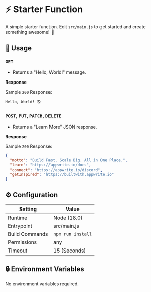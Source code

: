 # ⚡ Starter Function

A simple starter function. Edit `src/main.js` to get started and create something awesome! 🚀

## 🧰 Usage

### `GET`

- Returns a "Hello, World!" message.

**Response**

Sample `200` Response:

```text
Hello, World! 🌎
```

### `POST`, `PUT`, `PATCH`, `DELETE`

- Returns a "Learn More" JSON response.

**Response**

Sample `200` Response:

```json
{
  "motto": "Build Fast. Scale Big. All in One Place.",
  "learn": "https://appwrite.io/docs",
  "connect": "https://appwrite.io/discord",
  "getInspired": "https://builtwith.appwrite.io"
}
```

## ⚙️ Configuration

| Setting        | Value             |
|----------------|-------------------|
| Runtime        | Node (18.0)       |
| Entrypoint     | src/main.js       |
| Build Commands | `npm run install` |
| Permissions    | any               |
| Timeout        | 15 (Seconds)      |

## 🔒 Environment Variables

No environment variables required.
